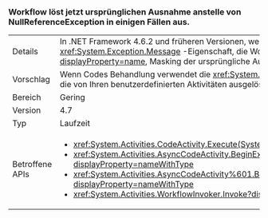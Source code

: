 ### <a name="workflow-now-throws-original-exception-instead-of-nullreferenceexception-in-some-cases"></a>Workflow löst jetzt ursprünglichen Ausnahme anstelle von NullReferenceException in einigen Fällen aus.

|   |   |
|---|---|
|Details|In .NET Framework 4.6.2 und früheren Versionen, wenn die Execute-Methode einer Workflow-Aktivität eine Ausnahme mit einer <code>null</code> Wert für die <xref:System.Exception.Message> -Eigenschaft, die Workflowlaufzeit System.Activities löst eine <xref:System.NullReferenceException?displayProperty=name>, Masking der ursprüngliche Ausnahme. In der .NET Framework-4.7 wird die zuvor maskierte Ausnahme ausgelöst.|
|Vorschlag|Wenn Codes Behandlung verwendet die <xref:System.NullReferenceException?displayProperty=name>, ändern Sie ihn zum Abfangen von Ausnahmen, die von Ihren benutzerdefinierten Aktivitäten ausgelöst werden kann.|
|Bereich|Gering|
|Version|4.7|
|Typ|Laufzeit|
|Betroffene APIs|<ul><li><xref:System.Activities.CodeActivity.Execute(System.Activities.CodeActivityContext)?displayProperty=nameWithType></li><li><xref:System.Activities.AsyncCodeActivity.BeginExecute(System.Activities.AsyncCodeActivityContext,System.AsyncCallback,System.Object)?displayProperty=nameWithType></li><li><xref:System.Activities.AsyncCodeActivity%601.BeginExecute(System.Activities.AsyncCodeActivityContext,System.AsyncCallback,System.Object)?displayProperty=nameWithType></li><li><xref:System.Activities.WorkflowInvoker.Invoke?displayProperty=nameWithType></li></ul>|

